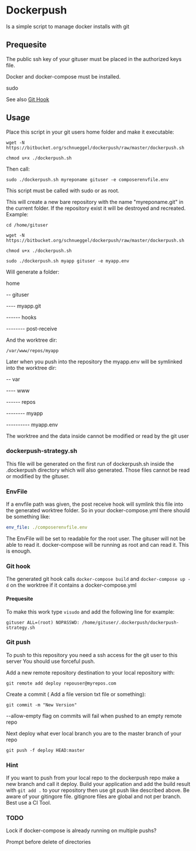 # Dockerpush

Is a simple script to manage docker installs with git

## Prequesite

The public ssh key of your gituser must be placed in the authorized keys file.

Docker and docker-compose must be installed.

sudo 

See also [Git Hook](#githook)

## Usage
Place this script in your git users home folder and make it executable:

```wget -N https://bitbucket.org/schnueggel/dockerpush/raw/master/dockerpush.sh```

```chmod u+x ./dockerpush.sh```

Then call:

```sudo ./dockerpush.sh myreponame gituser -e composerenvfile.env```

This script must be called with sudo or as root.

This will create a new bare repository with the name "myreponame.git" in the current folder. 
If the repository exist it will be destroyed and recreated. Example:

```
cd /home/gituser 
```

```
wget -N https://bitbucket.org/schnueggel/dockerpush/raw/master/dockerpush.sh
```

```
chmod u+x ./dockerpush.sh
```

```
sudo ./dockerpush.sh myapp gituser -e myapp.env
```

Will generate a folder:

home

-- gituser

---- myapp.git 

------ hooks

-------- post-receive
        
And the worktree dir:

```
/var/www/repos/myapp
```

Later when you push into the repository the myapp.env will be symlinked into the worktree dir:

-- var

---- www

------ repos

-------- myapp

---------- myapp.env

The worktree and the data inside cannot be modified or read by the git user


### dockerpush-strategy.sh

This file will be generated on the first run of dockerpush.sh inside the .dockerpush directory which will also generated.
Those files cannot be read or modified by the gituser.

### EnvFile

If a envfile path was given, the post receive hook will symlink this file into the generated worktree folder. 
So in your docker-compose.yml there should be something like:

```yaml
env_file: ./composerenvfile.env
```

The EnvFile will be set to readable for the root user. The gituser will not be able to read it. docker-compose will be running as root and can read it.
This is enough.

### <a name="githook"></a> Git hook
The generated git hook calls ```docker-compose build``` and ```docker-compose up -d``` on the worktree if it contains a docker-compose.yml

#### Prequesite
To make this work type ```visudo``` and add the following line for example:

```gituser ALL=(root) NOPASSWD: /home/gituser/.dockerpush/dockerpush-strategy.sh```

### Git push

To push to this repository you need a ssh access for the git user to this server
You should use forceful push.

Add a new remote repository destination to your local repository with:

```
git remote add deploy repouser@myrepos.com
```

Create a commit ( Add a file version txt file or something):

```
git commit -m "New Version"
```
--allow-empty flag on commits will fail when pushed to an empty remote repo

Next deploy  what ever local branch you are to the master branch of your repo
```
git push -f deploy HEAD:master
```

### Hint
If you want to push from your local repo to the dockerpush repo make a new branch and call it deploy.
Build your application and add the build result with ```git add .``` to your repository then use git push like described above. 
Be aware of your gitingore file. gitignore files are global and not per branch. Best use a CI Tool.


### TODO

Lock if docker-compose is already running on multiple pushs?

Prompt before delete of directories